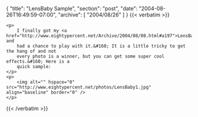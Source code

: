 {
  "title": "LensBaby Sample",
  "section": "post",
  "date": "2004-08-26T16:49:59-07:00",
  "archive": [
    "2004/08/26"
  ]
}
{{< verbatim >}}

    <p>
        I finally got my <a href="http://www.eightypercent.net/Archive/2004/08/08.html#a197">LensBaby</a> and
        had a chance to play with it.&#160; It is a little tricky to get the hang of and not
        every photo is a winner, but you can get some super cool effects.&#160; Here is a
        quick sample:
    </p>
    <p>
        <img alt="" hspace="0" src="http://www.eightypercent.net/photos/LensBaby1.jpg" align="baseline" border="0" />
    </p>

{{< /verbatim >}}
